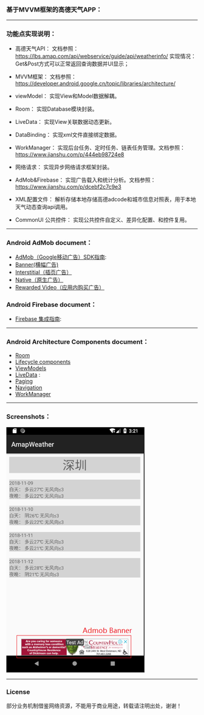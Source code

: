 ### 基于MVVM框架的高德天气APP：
-------

### 功能点实现说明：
- 高德天气API：
文档参照：https://lbs.amap.com/api/webservice/guide/api/weatherinfo/
实现情况：Get&Post方式可以正常返回查询数据并UI显示；

- MVVM框架：
文档参照：https://developer.android.google.cn/topic/libraries/architecture/
- viewModel： 
实现View和Model数据解耦。
- Room： 
实现Database模块封装。
- LiveData： 
实现View关联数据动态更新。
- DataBinding： 
实现xml文件直接绑定数据。
- WorkManager：
实现后台任务、定时任务、链表任务管理。文档参照：https://www.jianshu.com/p/444eb98724e8

- 网络请求：
实现异步网络请求框架封装。
- AdMob&Firebase：
实现广告载入和统计分析。文档参照：https://www.jianshu.com/p/dcebf2c7c9e3
- XML配置文件：
解析存储本地存储高德adcode和城市信息对照表，用于本地天气动态查询api调用。
- CommonUI 公共控件：
实现公共控件自定义、差异化配置、和控件复用。

-------

### Android AdMob document：
- [AdMob（Google移动广告）SDK指南](https://developers.google.com/admob/android/quick-start?hl=zh-CN#import_the_mobile_ads_sdk):
- [Banner(横幅广告)](https://developers.google.com/admob/android/banner?hl=zh-CN)
- [Interstitial（插页广告）](https://developers.google.com/admob/android/interstitial?hl=zh-CN)
- [Native（原生广告）](https://developers.google.com/admob/android/native-unified?hl=zh-CN)
- [Rewarded Video（应用内购买广告）](https://developers.google.com/admob/android/rewarded-video?hl=zh-CN)



### Android Firebase document：
- [Firebase 集成指南](https://developers.google.com/firebase/docs/android/setup?hl=zh-CN):


-------
### Android Architecture Components document：
- [Room](https://developer.android.google.cn/topic/libraries/architecture/room)
- [Lifecycle components](https://developer.android.google.cn/topic/libraries/architecture/lifecycle)
- [ViewModels](https://developer.android.google.cn/topic/libraries/architecture/viewmodel)
- [LiveData](https://developer.android.google.cn/topic/libraries/architecture/livedata) :
- [Paging](https://developer.android.google.cn/topic/libraries/architecture/paging/)
- [Navigation](https://developer.android.google.cn/topic/libraries/architecture/navigation/)
- [WorkManager](https://developer.android.google.cn/topic/libraries/architecture/workmanager/) 

-------
### Screenshots：
![](https://github.com/wustcbk/WeatherDemo/blob/master/screenshots/admob_banner_screenshot.bmp)

-------
### License
部分业务机制借鉴网络资源，不能用于商业用途，转载请注明出处，谢谢！ 
